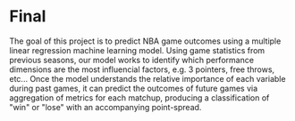 # Final

The goal of this project is to predict NBA game outcomes using a multiple linear regression machine learning model. Using game statistics from previous seasons, our model works to identify which performance dimensions are the most influencial factors, e.g. 3 pointers, free throws, etc... Once the model understands the relative importance of each variable during past games, it can predict the outcomes of future games via aggregation of metrics for each matchup, producing a classification of "win" or "lose" with an accompanying point-spread. 

